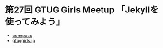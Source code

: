 # 第27回 GTUG Girls Meetup 「Jekyllを使ってみよう」

* [connpass](http://gtuggirls.connpass.com/event/30374/)
* [gtuggirls.jp](http://www.gtuggirls.jp)

